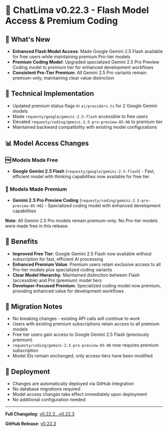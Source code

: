 # 🚀 ChatLima v0.22.3 - Flash Model Access & Premium Coding

## 🎯 What's New
- **Enhanced Flash Model Access**: Made Google Gemini 2.5 Flash available for free users while maintaining premium Pro-tier models
- **Premium Coding Model**: Upgraded specialized Gemini 2.5 Pro Preview Coding model to premium tier for enhanced development workflows
- **Consistent Pro-Tier Premium**: All Gemini 2.5 Pro variants remain premium-only, maintaining clear value distinction

## 🔧 Technical Implementation
- Updated premium status flags in `ai/providers.ts` for 2 Google Gemini models
- Made `requesty/google/gemini-2.5-flash` accessible to free users
- Elevated `requesty/coding/gemini-2.5-pro-preview-05-06` to premium tier
- Maintained backward compatibility with existing model configurations

## 📊 Model Access Changes

### 🆓 Models Made Free
- **Google Gemini 2.5 Flash** (`requesty/google/gemini-2.5-flash`) - Fast, efficient model with thinking capabilities now available for free tier

### 💎 Models Made Premium  
- **Gemini 2.5 Pro Preview Coding** (`requesty/coding/gemini-2.5-pro-preview-05-06`) - Specialized coding model with enhanced development capabilities

**Note**: All Gemini 2.5 Pro models remain premium-only. No Pro-tier models were made free in this release.

## 🎁 Benefits
- **Improved Free Tier**: Google Gemini 2.5 Flash now available without subscription for fast, efficient AI processing
- **Enhanced Premium Value**: Premium users retain exclusive access to all Pro-tier models plus specialized coding variants
- **Clear Model Hierarchy**: Maintained distinction between Flash (accessible) and Pro (premium) model tiers
- **Developer-Focused Premium**: Specialized coding model now premium, providing enhanced value for development workflows

## 🔄 Migration Notes
- No breaking changes - existing API calls will continue to work
- Users with existing premium subscriptions retain access to all premium models
- Free tier users gain access to Google Gemini 2.5 Flash (previously premium)
- `requesty/coding/gemini-2.5-pro-preview-05-06` now requires premium subscription
- Model IDs remain unchanged, only access tiers have been modified

## 🚀 Deployment
- Changes are automatically deployed via GitHub integration
- No database migrations required
- Model access changes take effect immediately upon deployment
- No additional configuration needed

---

**Full Changelog**: [v0.22.2...v0.22.3](https://github.com/brooksy4503/chatlima/compare/v0.22.2...v0.22.3)

**GitHub Release**: [v0.22.3](https://github.com/brooksy4503/chatlima/releases/tag/v0.22.3) 